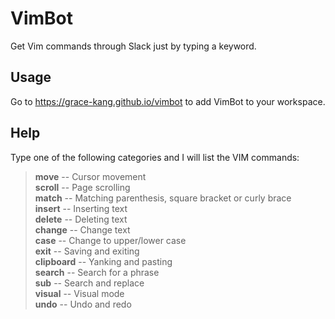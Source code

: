 # VimBot
Get Vim commands through Slack just by typing a keyword.

## Usage
Go to https://grace-kang.github.io/vimbot to add VimBot to your workspace.

## Help
Type one of the following categories and I will list the VIM commands:  
>**move** -- Cursor movement  
**scroll** -- Page scrolling  
**match** -- Matching parenthesis, square bracket or curly brace  
**insert** -- Inserting text  
**delete** -- Deleting text  
**change** -- Change text  
**case** -- Change to upper/lower case  
**exit** -- Saving and exiting  
**clipboard** -- Yanking and pasting  
**search** -- Search for a phrase  
**sub** -- Search and replace  
**visual** -- Visual mode  
**undo** -- Undo and redo  
